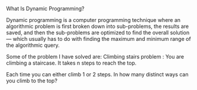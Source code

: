 What Is Dynamic Programming?

Dynamic programming is a computer programming technique where an algorithmic problem is first broken down into sub-problems, the results are saved, and then the sub-problems are optimized to find the overall solution — which usually has to do with finding the maximum and minimum range of the algorithmic query. 

Some of the problem I have solved are:
Climbing stairs problem :
You are climbing a staircase. It takes n steps to reach the top.

Each time you can either climb 1 or 2 steps. In how many distinct ways can you climb to the top?

